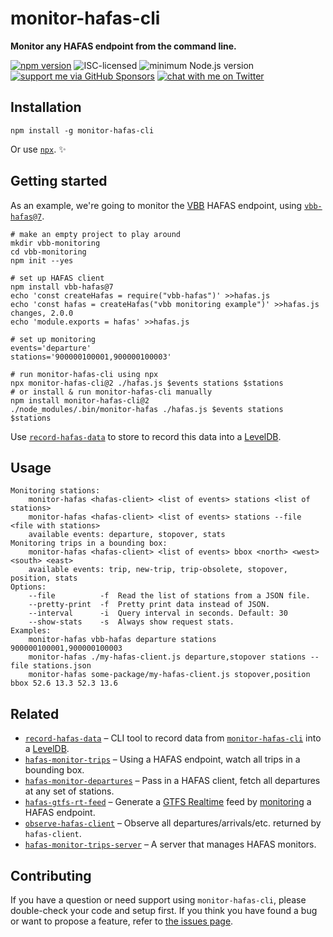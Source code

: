 # monitor-hafas-cli

**Monitor any HAFAS endpoint from the command line.**

[![npm version](https://img.shields.io/npm/v/monitor-hafas-cli.svg)](https://www.npmjs.com/package/monitor-hafas-cli)
![ISC-licensed](https://img.shields.io/github/license/derhuerst/monitor-hafas-cli.svg)
![minimum Node.js version](https://img.shields.io/node/v/monitor-hafas-cli.svg)
[![support me via GitHub Sponsors](https://img.shields.io/badge/support%20me-donate-fa7664.svg)](https://github.com/sponsors/derhuerst)
[![chat with me on Twitter](https://img.shields.io/badge/chat%20with%20me-on%20Twitter-1da1f2.svg)](https://twitter.com/derhuerst)


## Installation

```shell
npm install -g monitor-hafas-cli
```

Or use [`npx`](https://npmjs.com/package/npx). ✨


## Getting started

As an example, we're going to monitor the [VBB](https://en.wikipedia.org/wiki/Verkehrsverbund_Berlin-Brandenburg) HAFAS endpoint, using [`vbb-hafas@7`](https://npmjs.com/package/vbb-hafas/tree/7).

```shell
# make an empty project to play around
mkdir vbb-monitoring
cd vbb-monitoring
npm init --yes

# set up HAFAS client
npm install vbb-hafas@7
echo 'const createHafas = require("vbb-hafas")' >>hafas.js
echo 'const hafas = createHafas("vbb monitoring example")' >>hafas.js
changes, 2.0.0
echo 'module.exports = hafas' >>hafas.js

# set up monitoring
events='departure'
stations='900000100001,900000100003'

# run monitor-hafas-cli using npx
npx monitor-hafas-cli@2 ./hafas.js $events stations $stations
# or install & run monitor-hafas-cli manually
npm install monitor-hafas-cli@2
./node_modules/.bin/monitor-hafas ./hafas.js $events stations $stations
```

Use [`record-hafas-data`](https://github.com/derhuerst/record-hafas-data) to store to record this data into a [LevelDB](http://leveldb.org).


## Usage

```
Monitoring stations:
	monitor-hafas <hafas-client> <list of events> stations <list of stations>
	monitor-hafas <hafas-client> <list of events> stations --file <file with stations>
	available events: departure, stopover, stats
Monitoring trips in a bounding box:
	monitor-hafas <hafas-client> <list of events> bbox <north> <west> <south> <east>
	available events: trip, new-trip, trip-obsolete, stopover, position, stats
Options:
	--file          -f  Read the list of stations from a JSON file.
	--pretty-print  -f  Pretty print data instead of JSON.
	--interval      -i  Query interval in seconds. Default: 30
	--show-stats    -s  Always show request stats.
Examples:
	monitor-hafas vbb-hafas departure stations 900000100001,900000100003
	monitor-hafas ./my-hafas-client.js departure,stopover stations --file stations.json
	monitor-hafas some-package/my-hafas-client.js stopover,position bbox 52.6 13.3 52.3 13.6
```


## Related

- [`record-hafas-data`](https://github.com/derhuerst/record-hafas-data) – CLI tool to record data from [`monitor-hafas-cli`](https://github.com/derhuerst/monitor-hafas-cli) into a [LevelDB](http://leveldb.org).
- [`hafas-monitor-trips`](https://github.com/derhuerst/hafas-monitor-trips) – Using a HAFAS endpoint, watch all trips in a bounding box.
- [`hafas-monitor-departures`](https://github.com/derhuerst/hafas-monitor-departures) – Pass in a HAFAS client, fetch all departures at any set of stations.
- [`hafas-gtfs-rt-feed`](https://github.com/derhuerst/hafas-gtfs-rt-feed) – Generate a [GTFS Realtime](https://developers.google.com/transit/gtfs-realtime/) feed by [monitoring](https://github.com/derhuerst/hafas-monitor-trips) a HAFAS endpoint.
- [`observe-hafas-client`](https://github.com/public-transport/observe-hafas-client) – Observe all departures/arrivals/etc. returned by `hafas-client`.
- [`hafas-monitor-trips-server`](https://github.com/derhuerst/hafas-monitor-trips-server) – A server that manages HAFAS monitors.


## Contributing

If you have a question or need support using `monitor-hafas-cli`, please double-check your code and setup first. If you think you have found a bug or want to propose a feature, refer to [the issues page](https://github.com/derhuerst/monitor-hafas-cli/issues).
